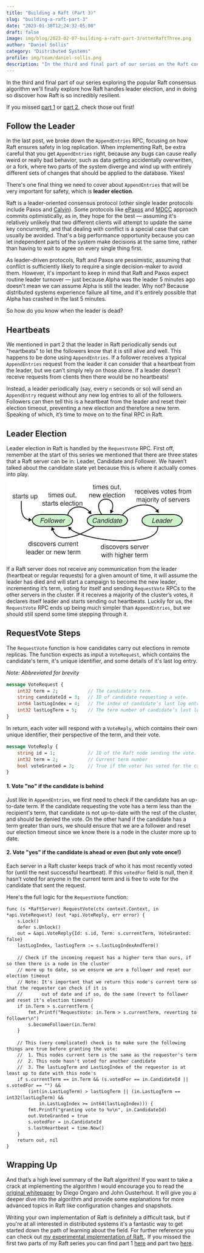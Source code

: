 ```yaml
---
title: "Building a Raft (Part 3)"
slug: "building-a-raft-part-3"
date: "2023-01-30T12:24:32-05:00"
draft: false
image: img/blog/2023-02-07-building-a-raft-part-3/otterRaftThree.png
author: "Daniel Sollis"
category: "Distributed Systems"
profile: img/team/daniel-sollis.png
description: "In the third and final part of our series on the Raft consensus algorithm we'll wrap up by going over leader election."
---
```


In the third and final part of our series exploring the popular Raft consensus algorithm we'll finally explore how Raft handles leader election, and in doing so discover how Raft is so incredibly resilient.

<!--more-->

If you missed [part 1](https://rotational.io/blog/building-a-raft-part-1/) or [part 2](https://rotational.io/blog/building-a-raft-part-2/), check those out first!

## Follow the Leader

In the last post, we broke down the `AppendEntries` RPC, focusing on how Raft ensures safety in log replication. When implementing Raft, be extra careful that you get `AppendEntries` right, because any bugs can cause really weird or really bad behavior, such as data getting accidentally overwritten, or a fork, where two parts of the system diverge and wind up with entirely different sets of changes that should be applied to the database. Yikes!

There's one final thing we need to cover about `AppendEntries` that will be very important for safety, which is **leader election**.

Raft is a leader-oriented consensus protocol (other single leader protocols include Paxos and [Calvin](http://cs.yale.edu/homes/thomson/publications/calvin-sigmod12.pdf)). Some protocols like [ePaxos](https://www.cs.cmu.edu/~dga/papers/epaxos-sosp2013.pdf) and [MDCC](http://mdcc.cs.berkeley.edu/mdcc.pdf) approach commits optimistically, as in, they hope for the best &mdash; assuming it's relatively unlikely that two different clients will attempt to update the same key concurrently, and that dealing with conflict is a special case that can usually be avoided. That's a big performance opportunity because you can let independent parts of the system make decisions at the same time, rather than having to wait to agree on every single thing first.

As leader-driven protocols, Raft and Paxos are pessimistic, assuming that conflict is sufficiently likely to require a single decision-maker to avoid them. However, it's important to keep in mind that Raft and Paxos expect routine leader turnover &mdash; just because Alpha was the leader 5 minutes ago doesn't mean we can assume Alpha is still the leader. Why not? Because distributed systems experience failure all time, and it's entirely possible that Alpha has crashed in the last 5 minutes.

So how do you know when the leader is dead?

## Heartbeats

We mentioned in part 2 that the leader in Raft periodically sends out "heartbeats" to let the followers know that it is still alive and well. This happens to be done using `AppendEntries`. If a follower receives a typical `AppendEntries` request from the leader it can consider that a heartbeat from the leader, but we can’t simply rely on those alone. If a leader doesn’t receive requests from clients then there would be no heartbeats!

Instead, a leader periodically (say, every `n` seconds or so) will send an `AppendEntry` request without any new log entries to all of the followers. Followers can then tell this is a heartbeat from the leader and reset their election timeout, preventing a new election and therefore a new term. Speaking of which, it’s time to move on to the final RPC in Raft.

## Leader Election

Leader election in Raft is handled by the `RequestVote` RPC. First off, remember at the start of this series we mentioned that there are three states that a Raft server can be in: Leader, Candidate and Follower. We haven’t talked about the candidate state yet because this is where it actually comes into play.

!["State change flowchart"](/img/blog/2023-02-07-building-a-raft-part-3/stateChanges.png)

If a Raft server does not receive any communication from the leader (heartbeat or regular requests) for a given amount of time, it will assume the leader has died and will start a campaign to become the new leader, incrementing it’s term, voting for itself and sending `RequestVote` RPCs to the other servers in the cluster. If it receives a majority of the cluster’s votes, it declares itself leader and starts sending out heartbeats. Luckily for us, the `RequestVote` RPC ends up being much simpler than `AppendEntries`, but we should still spend some time stepping through it.

## RequestVote Steps

The `RequestVote` function is how candidates carry out elections in remote replicas. The function expects as input a `VoteRequest`, which contains the candidate's term, it's unique identifier, and some details of it's last log entry.

*Note: Abbreviated for brevity*
```proto
message VoteRequest {
    int32 term = 2;           // The candidate's term.
    string candidateId = 3;   // ID of candidate requesting a vote.
    int64 lastLogIndex = 4;   // The index of candidate’s last log entry
    int32 lastLogTerm = 5;    // The term number of candidate’s last log entry
}
```

In return, each voter will respond with a `VoteReply`, which contains their own unique identifier, their perspective of the term, and their vote.

```proto
message VoteReply {
    string id = 1;            // ID of the Raft node sending the vote.
    int32 term = 2;           // Current term number
    bool voteGranted = 3;     // True if the voter has voted for the candidate
}
```

#### 1. Vote "no" if the candidate is behind

Just like in `AppendEntries`, we first need to check if the candidate has an up-to-date term. If the candidate requesting the vote has a term less than the recipient's term, that candidate is not up-to-date with the rest of the cluster, and should be denied the vote. On the other hand if the candidate has a term greater than ours, we should ensure that we are a follower and reset our election timeout since we know there is a node in the cluster more up to date. 

#### 2. Vote "yes" if the candidate is ahead or even (but only vote once!)

Each server in a Raft cluster keeps track of who it has most recently voted for (until the next successful heartbeat). If this `votedFor` field is null, then it hasn’t voted for anyone in the current term and is free to vote for the candidate that sent the request.

Here's the full logic for the `RequestVote` function:

```golang
func (s *RaftServer) RequestVote(ctx context.Context, in *api.VoteRequest) (out *api.VoteReply, err error) {
	s.Lock()
	defer s.Unlock()
	out = &api.VoteReply{Id: s.id, Term: s.currentTerm, VoteGranted: false}
	lastLogIndex, lastLogTerm := s.lastLogIndexAndTerm()

	// Check if the incoming request has a higher term than ours, if so then there is a node in the cluster 
	// more up to date, so we ensure we are a follower and reset our election timeout
	// Note: It's important that we return this node's current term so that the requester can check if it is 
	// 		 out of date and if so, do the same (revert to follower and reset it's election timeout)
	if in.Term > s.currentTerm {
		fmt.Printf("RequestVote: in.Term > s.currentTerm, reverting to follower\n")
		s.becomeFollower(in.Term)
	}

	// This (very complicated) check is to make sure the following things are true before granting the vote:
	//	1. This nodes current term is the same as the requester's term
	//  2. This node hasn't voted for another candidate
	//  3. The lastLogTerm and LastLogIndex of the requestor is at least up to date with this node's
	if s.currentTerm == in.Term && (s.votedFor == in.CandidateId || s.votedFor == "") &&
		(int(in.LastLogTerm) > lastLogTerm || (in.LastLogTerm == int32(lastLogTerm) &&
			in.LastLogIndex >= int64(lastLogIndex))) {
		fmt.Printf("granting vote to %v\n", in.CandidateId)
		out.VoteGranted = true
		s.votedFor = in.CandidateId
		s.lastHeartbeat = time.Now()
	} 
	return out, nil
}
```

## Wrapping Up

And that’s a high level summary of the Raft algorithm! If you want to take a crack at implementing the algorithm I would encourage you to read the [original whitepaper](https://raft.github.io/raft.pdf) by Diego Ongaro and John Ousterhout. It will give you a deeper dive into the algorithm and provide some explanations for more advanced topics in Raft like configuration changes and snapshots.

Writing your own implementation of Raft is definitely a difficult task, but if you're at all interested in distributed systems it's a fantastic way to get started down the path of learning about the field. For further reference you can check out [my experimental implementation of Raft.](https://github.com/rotationalio/Raft). If you missed the first two parts of my Raft series you can find part 1 [here](https://rotational.io/blog/building-a-raft-part-1/) and part two [here](https://rotational.io/blog/building-a-raft-part-2/).
